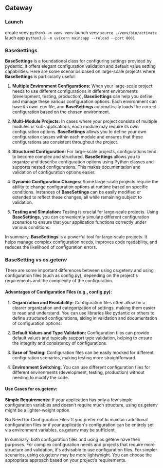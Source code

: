 ## Gateway

### Launch
create venv
`python3 -m venv venv`
launch venv
`source ./venv/bin/activate`
lauch app
`python3.8 -m uvicorn main:app --reload --port 8001`

### BaseSettings
**BaseSettings** is a foundational class for configuring settings provided by pydantic. It offers elegant configuration validation and default value setting capabilities. Here are some scenarios based on large-scale projects where **BaseSettings** is particularly useful:

1. **Multiple Environment Configurations:** 
   When your large-scale project needs to use different configurations in different environments (development, testing, production), **BaseSettings** can help you define and manage these various configuration options. Each environment can have its own .env file, and **BaseSettings** automatically loads the correct configuration based on the chosen environment.

2. **Multi-Module Projects:**
   In cases where your project consists of multiple modules or sub-applications, each module may require its own configuration options. **BaseSettings** allows you to define your own configuration classes within each module and ensures that these configurations are consistent throughout the project.

3. **Structured Configuration:** 
   For large-scale projects, configurations tend to become complex and structured. **BaseSettings** allows you to organize and describe configuration options using Python classes and supports nested configurations. This makes documentation and validation of configuration options easier.

4. **Dynamic Configuration Changes:** 
   Some large-scale projects require the ability to change configuration options at runtime based on specific conditions. Instances of **BaseSettings** can be easily modified or extended to reflect these changes, all while remaining subject to validation.

5. **Testing and Simulation:** 
   Testing is crucial for large-scale projects. Using **BaseSettings**, you can conveniently simulate different configuration scenarios to ensure that your application functions correctly under various conditions.

In summary, **BaseSettings** is a powerful tool for large-scale projects. It helps manage complex configuration needs, improves code readability, and reduces the likelihood of configuration errors.


### BaseSetting vs os.getenv
There are some important differences between using os.getenv and using configuration files (such as config.py), depending on the project's requirements and the complexity of the configuration.

#### Advantages of Configuration Files (e.g., config.py):

1. **Organization and Readability:**
   Configuration files often allow for a clearer organization and categorization of settings, making them easier to read and understand. You can use libraries like pydantic or others to define structured configurations, aiding in validation and documentation of configuration options.

2. **Default Values and Type Validation:**
   Configuration files can provide default values and typically support type validation, helping to ensure the integrity and consistency of configurations.

3. **Ease of Testing:**
   Configuration files can be easily mocked for different configuration scenarios, making testing more straightforward.

4. **Environment Switching:**
   You can use different configuration files for different environments (development, testing, production) without needing to modify the code.

#### Use Cases for os.getenv:

**Simple Requirements:**
If your application has only a few simple configuration variables and doesn't require much structure, using os.getenv might be a lighter-weight option.

No Need for Configuration Files: If you prefer not to maintain additional configuration files or if your application's configuration can be entirely set via environment variables, os.getenv may be sufficient.

In summary, both configuration files and using os.getenv have their purposes. For complex configuration needs and projects that require more structure and validation, it's advisable to use configuration files. For simpler scenarios, using os.getenv may be more lightweight. You can choose the appropriate approach based on your project's requirements.
